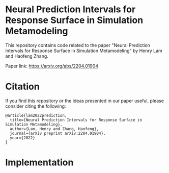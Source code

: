 # Neural Prediction Intervals for Response Surface in Simulation Metamodeling

This repository contains code related to the paper
"Neural Prediction Intervals for Response Surface in Simulation Metamodeling" 
by Henry Lam and Haofeng Zhang. 

Paper link: https://arxiv.org/abs/2204.01904

# Citation
If you find this repository or the ideas presented in our paper useful, please consider citing the following:
```
@article{lam2022prediction,
  title={Neural Prediction Intervals for Response Surface in Simulation Metamodeling},
  author={Lam, Henry and Zhang, Haofeng},
  journal={arXiv preprint arXiv:2204.01904},
  year={2022}
}
```

# Implementation
